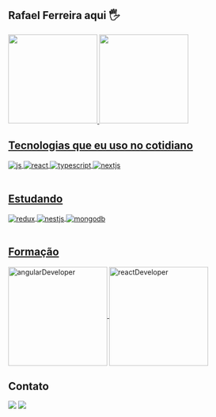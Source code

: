 ## Rafael Ferreira aqui 🖐️

<div>
  <a href="https://github.com/RafaelRF99">
  <img height="180em" src="https://github-readme-stats.vercel.app/api?username=RafaelRF99&show_icons=true&theme=dracula&count_private=true"/>
  <img height="180em" src="https://github-readme-stats.vercel.app/api/top-langs/?username=RafaelRF99&layout=compact&langs_count=7&theme=dracula"/>
</div>




## Tecnologias que eu uso no cotidiano
<div style="display: inline_block">
  <img align="center" alt="js" src="https://img.shields.io/badge/JavaScript-4EA94B?style=for-the-badge&logo=javascript&logoColor=F7DF1E" />
  <img align="center" alt="react" src="https://img.shields.io/badge/React-007ACC?style=for-the-badge&logo=react&logoColor=61DAFB" />
  <img align="center" alt="typescript" src="https://img.shields.io/badge/TypeScript-007ACC?style=for-the-badge&logo=typescript&logoColor=white" />
  <img align="center" alt="nextjs" src="https://img.shields.io/badge/NextJS-fff?style=for-the-badge&logo=next.js&logoColor=black" />
</div><br/>

## Estudando
<div style="display: inline_block">
  <img align="center" alt="redux" src="https://img.shields.io/badge/Redux-fff?style=for-the-badge&logo=redux&logoColor=871C81" />
  <img align="center" alt="nestjs" src="https://img.shields.io/badge/NestJS-fff?style=for-the-badge&logo=nestjs&logoColor=ff0000" />
  <img align="center" alt="mongodb" src="https://img.shields.io/badge/MongoDB-4EA94B?style=for-the-badge&logo=mongodb&logoColor=white" />
</div><br/>

## Formação
<div>
  <a href="https://www.dio.me/certificate/03DD3DF0/share" target="_blank">
<img align="center" alt="angularDeveloper" src="https://hermes.dio.me/tracks/5a199bba-a494-49ce-b357-f746eb7b7425.png" width="200" />
</a>
<a href="https://www.dio.me/certificate/5600F37A/share" target="_blank">
<img align="center" alt="reactDeveloper" src="https://hermes.dio.me/tracks/68c81887-a1c2-440d-a7ea-7777bc10cd41.png" width="200" />
</a>
</div>



## Contato
<div>
<a href = "https://wa.me/5519998255728"><img src="https://img.shields.io/badge/WhatsApp-25D366?style=for-the-badge&logo=whatsapp&logoColor=white" target="_blank"></a>
<a href="https://www.linkedin.com/in/rafael-ferreira99/" target="_blank"><img src="https://img.shields.io/badge/-LinkedIn-%230077B5?style=for-the-badge&logo=linkedin&logoColor=white" target="_blank"></a>
</div>
